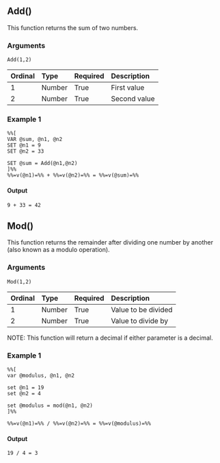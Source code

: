 ## Add()
This function returns the sum of two numbers.

### Arguments
`Add(1,2)`

| Ordinal | Type | Required | Description |
| ------- | :--- | :------- | :---------- |
| 1 | Number | True | First value |
| 2 | Number | True | Second value |

### Example 1
```
%%[
VAR @sum, @n1, @n2
SET @n1 = 9
SET @n2 = 33

SET @sum = Add(@n1,@n2)
]%%
%%=v(@n1)=%% + %%=v(@n2)=%% = %%=v(@sum)=%%
```

#### Output
```
9 + 33 = 42
```

## Mod()
This function returns the remainder after dividing one number by another (also known as a modulo operation).

### Arguments
`Mod(1,2)`

| Ordinal | Type | Required | Description |
| ------- | :--- | :------- | :---------- |
| 1 | Number | True | Value to be divided |
| 2 | Number | True | Value to divide by |

NOTE: This function will return a decimal if either parameter is a decimal.

### Example 1
```
%%[
var @modulus, @n1, @n2

set @n1 = 19
set @n2 = 4

set @modulus = mod(@n1, @n2)
]%%

%%=v(@n1)=%% / %%=v(@n2)=%% = %%=v(@modulus)=%%
```

#### Output
```
19 / 4 = 3
```
